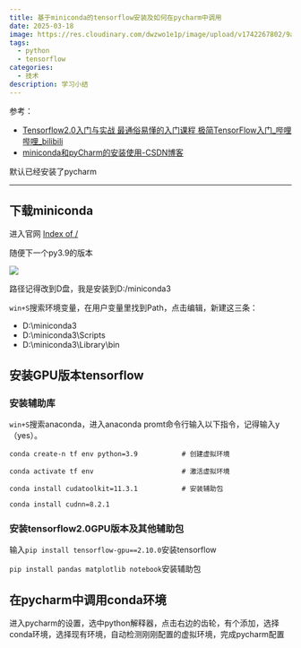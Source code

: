```yaml
---
title: 基于miniconda的tensorflow安装及如何在pycharm中调用
date: 2025-03-18
image: https://res.cloudinary.com/dwzwo1e1p/image/upload/v1742267802/9ae232904b565006334648e1de2d084_dnau4h.png
tags:
  - python
  - tensorflow
categories:
  - 技术
description: 学习小结
---
```

参考：
[](https://www.bilibili.com/video/BV1Zt411T7zE?spm_id_from=333.788.videopod.episodes&vd_source=34662320f69a066dd6a6ecb5b16dcd7a)

* [Tensorflow2.0入门与实战 最通俗易懂的入门课程 极简TensorFlow入门_哔哩哔哩_bilibili](https://www.bilibili.com/video/BV1Zt411T7zE?spm_id_from=333.788.videopod.episodes&vd_source=34662320f69a066dd6a6ecb5b16dcd7a)
* [](https://www.bilibili.com/video/BV1Zt411T7zE?spm_id_from=333.788.videopod.episodes&vd_source=34662320f69a066dd6a6ecb5b16dcd7a)
  [miniconda和pyCharm的安装使用-CSDN博客](https://blog.csdn.net/yk071300/article/details/142590968)



默认已经安装了pycharm

- - -

## 下载miniconda

进入官网
[Index of /](https://repo.anaconda.com/miniconda/)

随便下一个py3.9的版本

![](https://res.cloudinary.com/dwzwo1e1p/image/upload/v1742268085/2bda8eb1268c450290a9edeb47e521c7_ib1pkl.png)

路径记得改到D盘，我是安装到D:/miniconda3

`win+S`搜索环境变量，在用户变量里找到Path，点击编辑，新建这三条：

* D:\miniconda3
* D:\miniconda3\Scripts
* D:\miniconda3\Library\bin

## 安装GPU版本tensorflow

### 安装辅助库

`win+S`搜索anaconda，进入anaconda promt命令行输入以下指令，记得输入y（yes）。

`conda create-n tf env python=3.9           # 创建虚拟环境`

`conda activate tf env                      # 激活虚拟环境`

`conda install cudatoolkit=11.3.1           # 安装辅助包`

`conda install cudnn=8.2.1`

### 安装tensorflow2.0GPU版本及其他辅助包

输入`pip install tensorflow-gpu==2.10.0`安装tensorflow

`pip install pandas matplotlib notebook`安装辅助包

## 在pycharm中调用conda环境

进入pycharm的设置，选中python解释器，点击右边的齿轮，有个添加，选择conda环境，选择现有环境，自动检测刚刚配置的虚拟环境，完成pycharm配置
